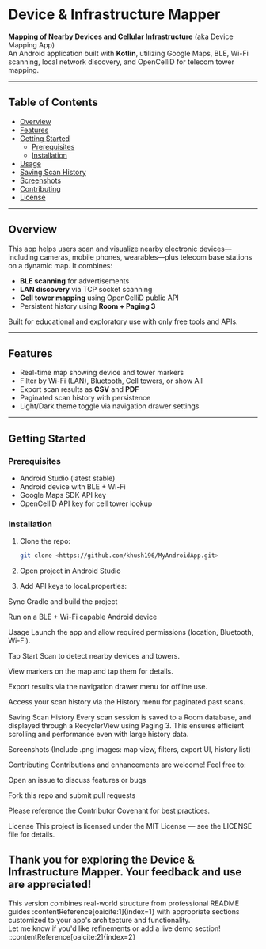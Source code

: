 # Device & Infrastructure Mapper

**Mapping of Nearby Devices and Cellular Infrastructure** (aka Device Mapping App)  
An Android application built with **Kotlin**, utilizing Google Maps, BLE, Wi-Fi scanning, local network discovery, and OpenCelliD for telecom tower mapping.

---

##  Table of Contents

- [Overview](#overview)
- [Features](#features)
- [Getting Started](#getting-started)
    - [Prerequisites](#prerequisites)
    - [Installation](#installation)
- [Usage](#usage)
- [Saving Scan History](#saving-scan-history)
- [Screenshots](#screenshots)
- [Contributing](#contributing)
- [License](#license)

---

## Overview

This app helps users scan and visualize nearby electronic devices—including cameras, mobile phones, wearables—plus telecom base stations on a dynamic map. It combines:
- **BLE scanning** for advertisements
- **LAN discovery** via TCP socket scanning
- **Cell tower mapping** using OpenCelliD public API
- Persistent history using **Room + Paging 3**

Built for educational and exploratory use with only free tools and APIs.

---

## Features

-  Real-time map showing device and tower markers
-  Filter by Wi-Fi (LAN), Bluetooth, Cell towers, or show All
-  Export scan results as **CSV** and **PDF**
-  Paginated scan history with persistence
-  Light/Dark theme toggle via navigation drawer settings

---

## Getting Started

### Prerequisites

- Android Studio (latest stable)
- Android device with BLE + Wi-Fi
- Google Maps SDK API key
- OpenCelliD API key for cell tower lookup

### Installation

1. Clone the repo:
   ```bash
   git clone <https://github.com/khush196/MyAndroidApp.git>

2. Open project in Android Studio

3. Add API keys to local.properties:

Sync Gradle and build the project

Run on a BLE + Wi-Fi capable Android device

Usage
Launch the app and allow required permissions (location, Bluetooth, Wi-Fi).

Tap Start Scan to detect nearby devices and towers.

View markers on the map and tap them for details.

Export results via the navigation drawer menu for offline use.

Access your scan history via the History menu for paginated past scans.

Saving Scan History
Every scan session is saved to a Room database, and displayed through a RecyclerView using Paging 3. This ensures efficient scrolling and performance even with large history data.

Screenshots
(Include .png images: map view, filters, export UI, history list)

Contributing
Contributions and enhancements are welcome!
Feel free to:

Open an issue to discuss features or bugs

Fork this repo and submit pull requests

Please reference the Contributor Covenant for best practices.

License
This project is licensed under the MIT License — see the LICENSE file for details.




Thank you for exploring the Device & Infrastructure Mapper. Your feedback and use are appreciated!
---  
This version combines real-world structure from professional README guides :contentReference[oaicite:1]{index=1} with appropriate sections customized to your app's architecture and functionality.  
Let me know if you'd like refinements or add a live demo section!
::contentReference[oaicite:2]{index=2}
